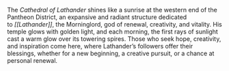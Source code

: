 The _Cathedral of Lathander_ shines like a sunrise at the western end of the Pantheon District, an expansive and radiant structure dedicated to _[[Lathander]]_, the Morninglord, god of renewal, creativity, and vitality. His temple glows with golden light, and each morning, the first rays of sunlight cast a warm glow over its towering spires. Those who seek hope, creativity, and inspiration come here, where Lathander’s followers offer their blessings, whether for a new beginning, a creative pursuit, or a chance at personal renewal.